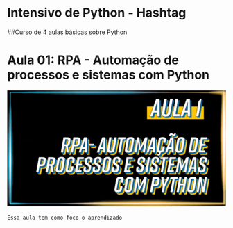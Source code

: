 # Intensivo de Python - Hashtag
##Curso de 4 aulas básicas sobre Python

<h1>Aula 01: RPA - Automação de processos e sistemas com Python</h1>
<img src="Aula 01/img/aula1.png"/>

    Essa aula tem como foco o aprendizado 